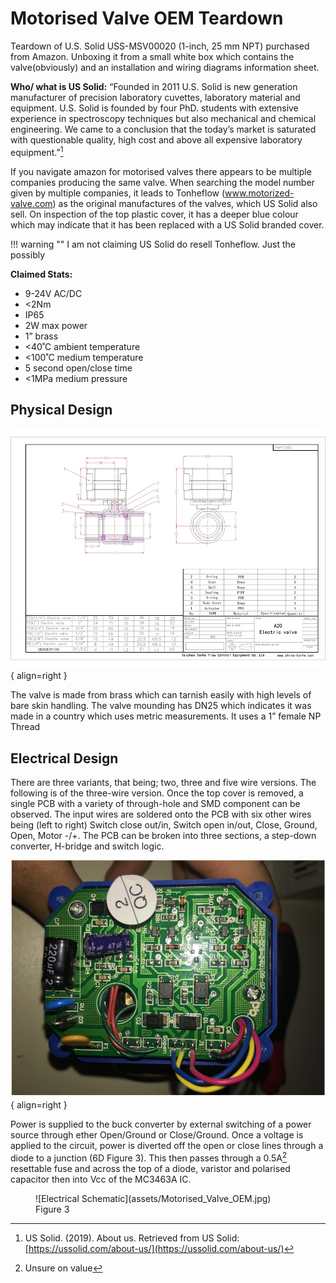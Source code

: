 # Motorised Valve OEM Teardown

Teardown of U.S. Solid USS-MSV00020 (1-inch, 25 mm NPT) purchased from Amazon. Unboxing it from a small white box which contains the valve(obviously) and an installation and wiring diagrams information sheet. 

**Who/ what is US Solid:** “Founded in 2011 U.S. Solid is new generation manufacturer of precision laboratory cuvettes, laboratory material and equipment. U.S. Solid is founded by four PhD. students with extensive experience in spectroscopy techniques but also mechanical and chemical engineering. We came to a conclusion that the today’s market is saturated with questionable quality, high cost and above all expensive laboratory equipment.”[^1] 

If you navigate amazon for motorised valves there appears to be multiple companies producing the same valve. When searching the model number given by multiple companies, it leads to Tonheflow (www.motorized-valve.com) as the original manufactures of the valves, which US Solid also sell. On inspection of the top plastic cover, it has a deeper blue colour which may indicate that it has been replaced with a US Solid branded cover. 

!!! warning ""
    I am not claiming US Solid do resell Tonheflow. Just the possibly

**Claimed Stats:**

- 9-24V AC/DC
- <2Nm
- IP65
- 2W max power
- 1” brass
- <40˚C ambient temperature
- <100˚C medium temperature
-  5 second open/close time
- <1MPa medium pressure
 

## Physical Design

![Valve Design](assets/valve_design.jpg){ align=right }

The valve is made from brass which can tarnish easily with high levels of bare skin handling. The valve mounding has DN25 which indicates it was made in a country which uses metric measurements. It uses a 1” female NP Thread 


## Electrical Design

There are three variants, that being; two, three and five wire versions. The following is of the three-wire version. Once the top cover is removed, a single PCB with a variety of through-hole and SMD component can be observed. The input wires are soldered onto the PCB with six other wires being (left to right) Switch close out/in, Switch open in/out, Close, Ground, Open, Motor -/+. The PCB can be broken into three sections, a step-down converter, H-bridge and switch logic. 

![Valve PCB](assets/Motorised_Valve_PCB.jpg){ align=right }

Power is supplied to the buck converter by external switching of a power source through ether Open/Ground or Close/Ground. Once a voltage is applied to the circuit, power is diverted off the open or close lines through a diode to a junction (6D Figure 3). This then passes through a 0.5A[^2] resettable fuse and across the top of a diode, varistor and polarised capacitor then into Vcc of the MC3463A IC. 

<figure markdown>
  ![Electrical Schematic](assets/Motorised_Valve_OEM.jpg)
  <figcaption>Figure 3</figcaption>
</figure>






[^1]: US Solid. (2019). About us. Retrieved from US Solid: [https://ussolid.com/about-us/](https://ussolid.com/about-us/)
[^2]: Unsure on value
